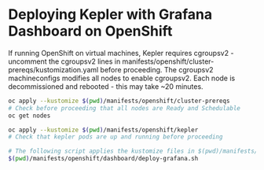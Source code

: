 # Deploying Kepler with Grafana Dashboard on OpenShift

If running OpenShift on virtual machines, Kepler requires cgroupsv2 - uncomment the
cgroupsv2 lines in manifests/openshift/cluster-prereqs/kustomization.yaml before proceeding.
The cgroupsv2 machineconfigs modifies all nodes to enable cgroupsv2.
Each node is decommissioned and rebooted - this may take ~20 minutes.

```bash
oc apply --kustomize $(pwd)/manifests/openshift/cluster-prereqs
# Check before proceeding that all nodes are Ready and Schedulable
oc get nodes

oc apply --kustomize $(pwd)/manifests/openshift/kepler
# Check that kepler pods are up and running before proceeding

# The following script applies the kustomize files in $(pwd)/manifests/openshift/dashboard
$(pwd)/manifests/openshift/dashboard/deploy-grafana.sh
```
